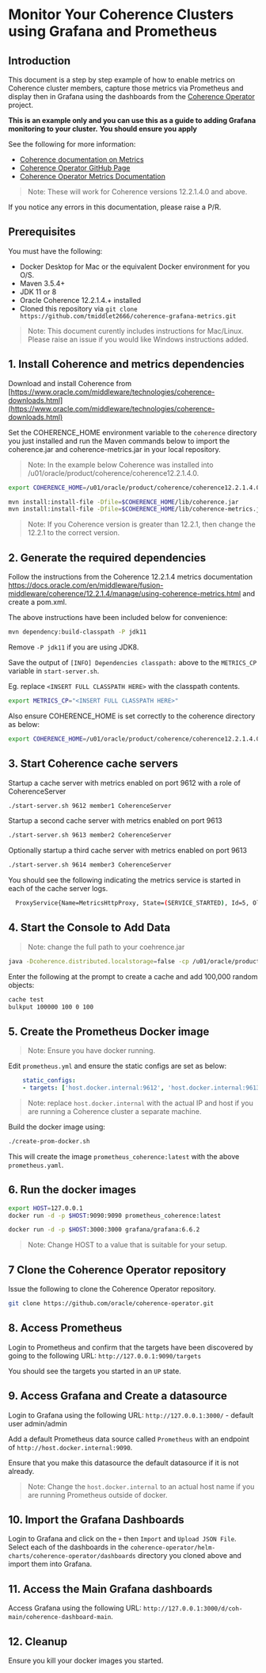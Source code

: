 # Monitor Your Coherence Clusters using Grafana and Prometheus

## Introduction

This document is a step by step example of how to enable metrics on Coherence cluster
members, capture those metrics via Prometheus and display then in Grafana
using the dashboards from the [Coherence Operator](https://github.com/oracle/coherence-operator) project.

**This is an example only and you can use this as a guide to adding Grafana monitoring to your cluster.**
**You should ensure you apply**

See the following for more information:
* [Coherence documentation on Metrics](https://docs.oracle.com/en/middleware/fusion-middleware/coherence/12.2.1.4/manage/using-coherence-metrics.html)
* [Coherence Operator GitHub Page](https://github.com/oracle/coherence-operator)
* [Coherence Operator Metrics Documentation](https://oracle.github.io/coherence-operator/docs/2.1.0/#/metrics/010_overview)

> Note: These will work for Coherence versions 12.2.1.4.0 and above.

If you notice any errors in this documentation, please raise a P/R.

## Prerequisites

You must have the following:

* Docker Desktop for Mac or the equivalent Docker environment for you O/S.
* Maven 3.5.4+
* JDK 11 or 8
* Oracle Coherence 12.2.1.4.+ installed
* Cloned this repository via `git clone https://github.com/tmiddlet2666/coherence-grafana-metrics.git`

> Note: This document curently includes instructions for Mac/Linux. Please raise an issue if you would like Windows instructions added.

## 1. Install Coherence and metrics dependencies

Download and install Coherence from [https://www.oracle.com/middleware/technologies/coherence-downloads.html](https://www.oracle.com/middleware/technologies/coherence-downloads.html)

Set the COHERENCE_HOME environment variable to the `coherence` directory you just installed and run the Maven commands below to import the coherence.jar and coherence-metrics.jar in your local repository.

> Note: In the example below Coherence was installed into /u01/oracle/product/coherence/coherence12.2.1.4.0.

```bash
export COHERENCE_HOME=/u01/oracle/product/coherence/coherence12.2.1.4.0/coherence

mvn install:install-file -Dfile=$COHERENCE_HOME/lib/coherence.jar         -DpomFile=$COHERENCE_HOME/plugins/maven/com/oracle/coherence/coherence/12.2.1/coherence.12.2.1.pom
mvn install:install-file -Dfile=$COHERENCE_HOME/lib/coherence-metrics.jar -DpomFile=$COHERENCE_HOME/plugins/maven/com/oracle/coherence/coherence-metrics/12.2.1/coherence-metrics.12.2.1.pom
```

> Note: If you Coherence version is greater than 12.2.1, then change the 12.2.1 to the correct version.

## 2. Generate the required dependencies

Follow the instructions from the Coherence 12.2.1.4 metrics documentation https://docs.oracle.com/en/middleware/fusion-middleware/coherence/12.2.1.4/manage/using-coherence-metrics.html and create a pom.xml.

The above instructions have been included below for convenience:

```bash
mvn dependency:build-classpath -P jdk11
```

Remove `-P jdk11` if you are using JDK8.

Save the output of `[INFO] Dependencies classpath:` above to the `METRICS_CP` variable in `start-server.sh`.

Eg. replace `<INSERT FULL CLASSPATH HERE>` with the classpath contents.

```bash
export METRICS_CP="<INSERT FULL CLASSPATH HERE>"
```

Also ensure COHERENCE_HOME is set correctly to the coherence directory as below:

```bash
export COHERENCE_HOME=/u01/oracle/product/coherence/coherence12.2.1.4.0/coherence
```

## 3. Start Coherence cache servers

Startup a cache server with metrics enabled on port 9612 with a role of CoherenceServer

```bash
./start-server.sh 9612 member1 CoherenceServer
```

Startup a second cache server with metrics enabled on port 9613

```bash
./start-server.sh 9613 member2 CoherenceServer
```

Optionally startup a third cache server with metrics enabled on port 9613

```bash
./start-server.sh 9614 member3 CoherenceServer
```

You should see the following indicating the metrics service is started in each of the cache server logs.

```bash
  ProxyService{Name=MetricsHttpProxy, State=(SERVICE_STARTED), Id=5, OldestMemberId=1}
```     

## 4. Start the Console to Add Data

> Note: change the full path to your coehrence.jar

```bash
java -Dcoherence.distributed.localstorage=false -cp /u01/oracle/product/coherence/coherence12.2.1.4.0/coherence/lib/coherence.jar com.tangosol.net.CacheFactory
```

Enter the following at the prompt to create a cache and add 100,000 random objects:
```bash
cache test
bulkput 100000 100 0 100
```

## 5. Create the Prometheus Docker image

> Note: Ensure you have docker running.

Edit `prometheus.yml` and ensure the static configs are set as below:

```yaml
    static_configs:
    - targets: ['host.docker.internal:9612', 'host.docker.internal:9613', 'host.docker.internal:9614', 'host.docker.internal:9615']
```

> Note: replace `host.docker.internal` with the actual IP and host if you are running a Coherence cluster a separate machine.

Build the docker image using:

```bash
./create-prom-docker.sh
```

This will create the image `prometheus_coherence:latest` with the above `prometheus.yaml`.

## 6. Run the docker images

```bash
export HOST=127.0.0.1
docker run -d -p $HOST:9090:9090 prometheus_coherence:latest

docker run -d -p $HOST:3000:3000 grafana/grafana:6.6.2
```

> Note: Change HOST to a value that is suitable for your setup.

## 7 Clone the Coherence Operator repository

Issue the following to clone the Coherence Operator repository.

```bash
git clone https://github.com/oracle/coherence-operator.git
```

## 8. Access Prometheus

Login to Prometheus and confirm that the targets have been discovered by
going to the following URL: `http://127.0.0.1:9090/targets`

You should see the targets you started in an `UP` state.

## 9. Access Grafana and Create a datasource

Login to Grafana using the following URL: `http://127.0.0.1:3000/`  - default user admin/admin

Add a default Prometheus data source called `Prometheus` with an endpoint of `http://host.docker.internal:9090`.

Ensure that you make this datasource the default datasource if it is not already.

> Note: Change the `host.docker.internal` to an actual host name if you are running Prometheus outside of docker.

## 10. Import the Grafana Dashboards

Login to Grafana and click on the `+` then `Import` and `Upload JSON File`.
Select each of the dashboards in the `coherence-operator/helm-charts/coherence-operator/dashboards` directory you cloned above
and import them into Grafana.

## 11. Access the Main Grafana dashboards

Access Grafana using the following URL: `http://127.0.0.1:3000/d/coh-main/coherence-dashboard-main`.

## 12. Cleanup

Ensure you kill your docker images you started.
